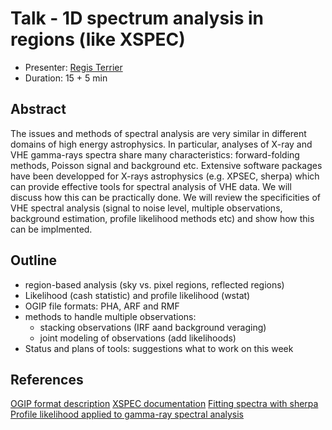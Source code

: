 # Talk - 1D spectrum analysis in regions (like XSPEC)

* Presenter: [Regis Terrier](https://github.com/registerrier)
* Duration: 15 + 5 min

## Abstract

The issues and methods of spectral analysis are very similar in different domains of high energy astrophysics.   In particular, analyses of X-ray and VHE gamma-rays spectra share many characteristics: forward-folding methods,  Poisson signal and background etc. Extensive software packages have been developped for X-rays astrophysics (e.g. XPSEC, sherpa)  which can provide effective tools for spectral analysis of VHE  data. We will discuss how  this can be practically done. We will review the specificities of VHE spectral analysis (signal to noise level,  multiple observations, background estimation, profile likelihood methods  etc)  and show how this can be  implmented.

## Outline
* region-based analysis (sky vs. pixel regions, reflected regions)
* Likelihood (cash statistic) and  profile likelihood (wstat)
* OGIP file formats: PHA, ARF and RMF
* methods to handle multiple observations:
  * stacking observations (IRF aand background veraging)
  * joint modeling of observations (add likelihoods)
* Status and plans of tools: suggestions what to work on this week

## References
[OGIP format description](https://heasarc.gsfc.nasa.gov/docs/heasarc/ofwg/docs/spectra/ogip_92_007/node5.html)
[XSPEC documentation](https://heasarc.gsfc.nasa.gov/xanadu/xspec/)
[Fitting spectra with sherpa](http://cxc.harvard.edu/sherpa/threads/pha_intro/)
[Profile likelihood applied to gamma-ray  spectral analysis](http://cdsads.u-strasbg.fr/abs/2001A%26A...374..895P)
